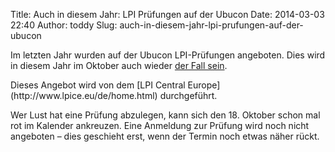 Title: Auch in diesem Jahr: LPI Prüfungen auf der Ubucon
Date: 2014-03-03 22:40
Author: toddy
Slug: auch-in-diesem-jahr-lpi-prufungen-auf-der-ubucon

Im letzten Jahr wurden auf der Ubucon LPI-Prüfungen angeboten. Dies wird
in diesem Jahr im Oktober auch wieder [der Fall
sein](http://ubucon.de/2014/programm-lpi).

</p>
Dieses Angebot wird von dem [LPI Central
Europe](http://www.lpice.eu/de/home.html) durchgeführt.

</p>
Wer Lust hat eine Prüfung abzulegen, kann sich den 18. Oktober schon mal
rot im Kalender ankreuzen. Eine Anmeldung zur Prüfung wird noch nicht
angeboten – dies geschieht erst, wenn der Termin noch etwas näher rückt.

</p>

